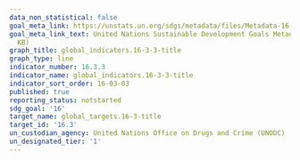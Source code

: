```yaml
---
data_non_statistical: false
goal_meta_link: https://unstats.un.org/sdgs/metadata/files/Metadata-16-03-02.pdf
goal_meta_link_text: United Nations Sustainable Development Goals Metadata (PDF 209
  KB)
graph_title: global_indicators.16-3-3-title
graph_type: line
indicator_number: 16.3.3
indicator_name: global_indicators.16-3-3-title
indicator_sort_order: 16-03-03
published: true
reporting_status: notstarted
sdg_goal: '16'
target_name: global_targets.16-3-title
target_id: '16.3'
un_custodian_agency: United Nations Office on Drugs and Crime (UNODC)
un_designated_tier: '1'
---
```

